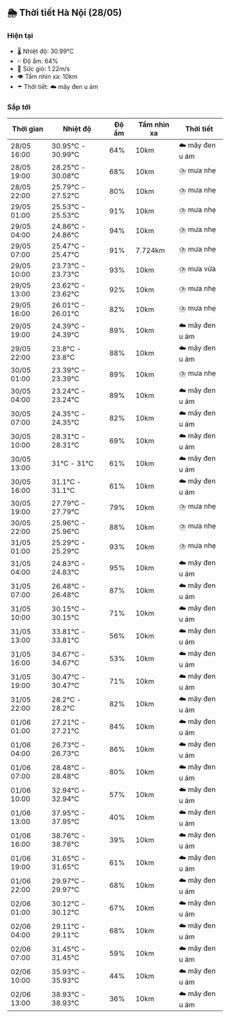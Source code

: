 ## 🌦️ Thời tiết Hà Nội (28/05)

### Hiện tại

- 🌡️ Nhiệt độ: 30.99℃
- 💦 Độ ẩm: 64%
- 💨 Sức gió: 1.22m/s
- 👁️ Tầm nhìn xa: 10km
- ☂️ Thời tiết: ☁️ mây đen u ám

### Sắp tới

| Thời gian | Nhiệt độ | Độ ẩm | Tầm nhìn xa | Thời tiết |
| --- | --- | --- | --- | --- |
| 28/05 16:00 | 30.95℃ - 30.99℃ | 64% | 10km | ☁️ mây đen u ám |
| 28/05 19:00 | 28.25℃ - 30.08℃ | 68% | 10km | ⛈️ mưa nhẹ |
| 28/05 22:00 | 25.79℃ - 27.52℃ | 80% | 10km | ⛈️ mưa nhẹ |
| 29/05 01:00 | 25.53℃ - 25.53℃ | 91% | 10km | ⛈️ mưa nhẹ |
| 29/05 04:00 | 24.86℃ - 24.86℃ | 94% | 10km | ⛈️ mưa nhẹ |
| 29/05 07:00 | 25.47℃ - 25.47℃ | 91% | 7.724km | ⛈️ mưa nhẹ |
| 29/05 10:00 | 23.73℃ - 23.73℃ | 93% | 10km | ⛈️ mưa vừa |
| 29/05 13:00 | 23.62℃ - 23.62℃ | 92% | 10km | ⛈️ mưa nhẹ |
| 29/05 16:00 | 26.01℃ - 26.01℃ | 82% | 10km | ⛈️ mưa nhẹ |
| 29/05 19:00 | 24.39℃ - 24.39℃ | 89% | 10km | ☁️ mây đen u ám |
| 29/05 22:00 | 23.8℃ - 23.8℃ | 88% | 10km | ☁️ mây đen u ám |
| 30/05 01:00 | 23.39℃ - 23.39℃ | 89% | 10km | ⛈️ mưa nhẹ |
| 30/05 04:00 | 23.24℃ - 23.24℃ | 89% | 10km | ☁️ mây đen u ám |
| 30/05 07:00 | 24.35℃ - 24.35℃ | 82% | 10km | ☁️ mây đen u ám |
| 30/05 10:00 | 28.31℃ - 28.31℃ | 69% | 10km | ☁️ mây đen u ám |
| 30/05 13:00 | 31℃ - 31℃ | 61% | 10km | ☁️ mây đen u ám |
| 30/05 16:00 | 31.1℃ - 31.1℃ | 61% | 10km | ☁️ mây đen u ám |
| 30/05 19:00 | 27.79℃ - 27.79℃ | 79% | 10km | ⛈️ mưa nhẹ |
| 30/05 22:00 | 25.96℃ - 25.96℃ | 88% | 10km | ⛈️ mưa nhẹ |
| 31/05 01:00 | 25.29℃ - 25.29℃ | 93% | 10km | ⛈️ mưa nhẹ |
| 31/05 04:00 | 24.83℃ - 24.83℃ | 95% | 10km | ☁️ mây đen u ám |
| 31/05 07:00 | 26.48℃ - 26.48℃ | 87% | 10km | ☁️ mây đen u ám |
| 31/05 10:00 | 30.15℃ - 30.15℃ | 71% | 10km | ☁️ mây đen u ám |
| 31/05 13:00 | 33.81℃ - 33.81℃ | 56% | 10km | ☁️ mây đen u ám |
| 31/05 16:00 | 34.67℃ - 34.67℃ | 53% | 10km | ☁️ mây đen u ám |
| 31/05 19:00 | 30.47℃ - 30.47℃ | 71% | 10km | ☁️ mây đen u ám |
| 31/05 22:00 | 28.2℃ - 28.2℃ | 82% | 10km | ☁️ mây đen u ám |
| 01/06 01:00 | 27.21℃ - 27.21℃ | 84% | 10km | ☁️ mây đen u ám |
| 01/06 04:00 | 26.73℃ - 26.73℃ | 86% | 10km | ☁️ mây đen u ám |
| 01/06 07:00 | 28.48℃ - 28.48℃ | 80% | 10km | ☁️ mây đen u ám |
| 01/06 10:00 | 32.94℃ - 32.94℃ | 57% | 10km | ☁️ mây đen u ám |
| 01/06 13:00 | 37.95℃ - 37.95℃ | 40% | 10km | ☁️ mây đen u ám |
| 01/06 16:00 | 38.76℃ - 38.76℃ | 39% | 10km | ☁️ mây đen u ám |
| 01/06 19:00 | 31.65℃ - 31.65℃ | 61% | 10km | ☁️ mây đen u ám |
| 01/06 22:00 | 29.97℃ - 29.97℃ | 68% | 10km | ☁️ mây đen u ám |
| 02/06 01:00 | 30.12℃ - 30.12℃ | 67% | 10km | ☁️ mây đen u ám |
| 02/06 04:00 | 29.11℃ - 29.11℃ | 68% | 10km | ☁️ mây đen u ám |
| 02/06 07:00 | 31.45℃ - 31.45℃ | 59% | 10km | ☁️ mây đen u ám |
| 02/06 10:00 | 35.93℃ - 35.93℃ | 44% | 10km | ☁️ mây đen u ám |
| 02/06 13:00 | 38.93℃ - 38.93℃ | 36% | 10km | ☁️ mây đen u ám |
